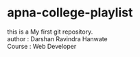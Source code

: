 # apna-college-playlist
this is a My first git repository. <br>
author : Darshan Ravindra Hanwate  <br>
Course : Web Developer


